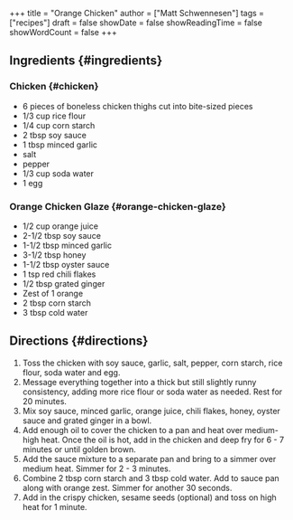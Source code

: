 +++
title = "Orange Chicken"
author = ["Matt Schwennesen"]
tags = ["recipes"]
draft = false
showDate = false
showReadingTime = false
showWordCount = false
+++

## Ingredients {#ingredients}


### Chicken {#chicken}

-   6 pieces of boneless chicken thighs cut into bite-sized pieces
-   1/3 cup rice flour
-   1/4 cup corn starch
-   2 tbsp soy sauce
-   1 tbsp minced garlic
-   salt
-   pepper
-   1/3 cup soda water
-   1 egg


### Orange Chicken Glaze {#orange-chicken-glaze}

-   1/2 cup orange juice
-   2-1/2 tbsp soy sauce
-   1-1/2 tbsp minced garlic
-   3-1/2 tbsp honey
-   1-1/2 tbsp oyster sauce
-   1 tsp red chili flakes
-   1/2 tbsp grated ginger
-   Zest of 1 orange
-   2 tbsp corn starch
-   3 tbsp cold water


## Directions {#directions}

1.  Toss the chicken with soy sauce, garlic, salt, pepper, corn starch, rice
    flour, soda water and egg.
2.  Message everything together into a thick but still slightly runny
    consistency, adding more rice flour or soda water as needed. Rest for 20
    minutes.
3.  Mix soy sauce, minced garlic, orange juice, chili flakes, honey, oyster sauce
    and grated ginger in a bowl.
4.  Add enough oil to cover the chicken to a pan and heat over medium-high
    heat. Once the oil is hot, add in the chicken and deep fry for 6 - 7 minutes
    or until golden brown.
5.  Add the sauce mixture to a separate pan and bring to a simmer over medium
    heat. Simmer for 2 - 3 minutes.
6.  Combine 2 tbsp corn starch and 3 tbsp cold water. Add to sauce pan along with
    orange zest. Simmer for another 30 seconds.
7.  Add in the crispy chicken, sesame seeds (optional) and toss on high heat for
    1 minute.
